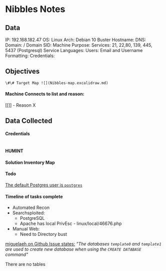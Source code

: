 # Nibbles Notes

## Data 

IP: 192.168.182.47
OS: Linux
Arch: Debian 10 Buster
Hostname: 
DNS:
Domain:  / Domain SID:
Machine Purpose: 
Services: 21, 22,80, 139, 445, 5437 (Postgresql)
Service Languages:
Users:
Email and Username Formatting:
Credentials:

## Objectives

`\#\# Target Map ![](Nibbles-map.excalidraw.md)`

#### Machine Connects to list and reason:

[[]] - Reason X

## Data Collected

#### Credentials
```
```

#### HUMINT


#### Solution Inventory Map


#### Todo 

[The default Postgres user is `postgres`](https://enterprisedb.com/postgres-tutorials/connecting-postgresql-using-psql-and-pgadmin) 

#### Timeline of tasks complete

- Automated Recon
- Searchsploited:
	- PostgreSQL
	- Apache has local PrivEsc - linux/local/46676.php
- Manual Web:
	- Need to Directory bust


[miguelaeh on Github Issue states:](https://github.com/bitnami/charts/issues/5150) *"The databases `template0` and `template1` are used to create new database when using the `CREATE DATABASE` command"*

There are no tables